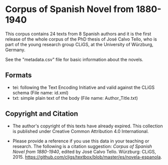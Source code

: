 Corpus of Spanish Novel from 1880-1940
========================================

This corpus contains  24 texts from 8 Spanish authors and it is the first release of the whole corpus of the PhD thesis of José Calvo Tello, who is part of the young research group CLiGS, at the University of Würzburg, Germany.

See the "metadata.csv" file for basic information about the novels.

## Formats

* tei: following the Text Encoding Initiative and valid against the CLiGS schema (File name: id.xml)
* txt: simple plain text of the body (File name: Author_Title.txt)

## Copyright and Citation

* The author's copyright of this texts have already expired. This collection is published under Creative Common Attribution 4.0 International.

* Please provide a reference if you use this data in your teaching or research. The following is a citation suggestion: _Corpus of Spanish Novel from 1880-1940_, edited by José Calvo Tello. Würzburg: CLiGS, 2015. https://github.com/cligs/textbox/blob/master/es/novela-espanola. 
